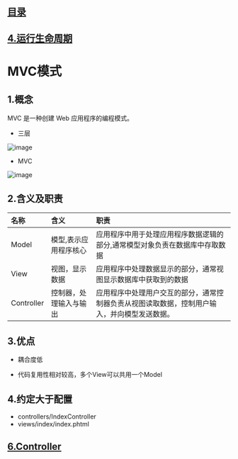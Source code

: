 ## [目录](https://github.com/jhq0113/yafr/blob/master/docs/index.md)

## [4.运行生命周期](https://github.com/jhq0113/yafr/blob/master/docs/yaf/4.运行生命周期.md)

# MVC模式

## 1.概念
MVC 是一种创建 Web 应用程序的编程模式。

* 三层

![image](https://github.com/jhq0113/yafr/blob/master/docs/三层.png)

* MVC

![image](https://github.com/jhq0113/yafr/blob/master/docs/MVC.png)

## 2.含义及职责
|名称|含义|职责|
|:--|:--|:--|
|Model|模型,表示应用程序核心|应用程序中用于处理应用程序数据逻辑的部分,通常模型对象负责在数据库中存取数据|
|View|视图，显示数据|应用程序中处理数据显示的部分，通常视图显示数据库中获取到的数据|
|Controller|控制器，处理输入与输出|应用程序中处理用户交互的部分，通常控制器负责从视图读取数据，控制用户输入，并向模型发送数据。|

## 3.优点

* 耦合度低

* 代码复用性相对较高，多个View可以共用一个Model

## 4.约定大于配置

* controllers/IndexController
* views/index/index.phtml

## [6.Controller](https://github.com/jhq0113/yafr/blob/master/docs/yaf/6.Controller.md)